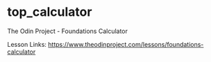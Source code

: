 # top_calculator

The Odin Project - Foundations Calculator

Lesson Links:
https://www.theodinproject.com/lessons/foundations-calculator
